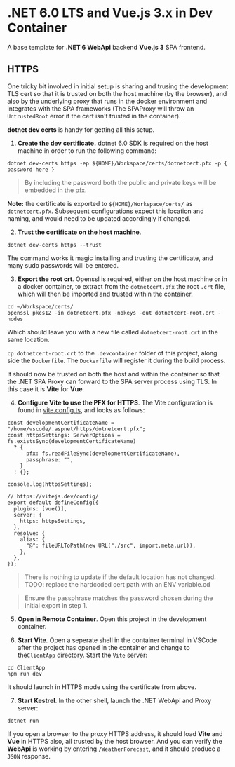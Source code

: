 # .NET 6.0 LTS and Vue.js 3.x in Dev Container

A base template for __.NET 6 WebApi__ backend __Vue.js 3__ SPA frontend.

## HTTPS
One tricky bit involved in initial setup is sharing and trusing the development TLS cert so that it is trusted on both the host machine (by the browser), and also by the underlying proxy that runs in the docker environment and integrates with the SPA frameworks (The SPAProxy will throw an `UntrustedRoot` error if the cert isn't trusted in the container).

__dotnet dev certs__ is handy for getting all this setup.

1. __Create the dev certificate.__ dotnet 6.0 SDK is required on the host machine in order to run the following command:

```
dotnet dev-certs https -ep ${HOME}/Workspace/certs/dotnetcert.pfx -p { password here }
```

> By including the password both the public and private keys will be embedded in the pfx.

__Note:__ the certificate is exported to `${HOME}/Workspace/certs/` as `dotnetcert.pfx`.  Subsequent configurations expect this location and naming, and would need to be updated accordingly if changed.

2. __Trust the certificate on the host machine__.

```
dotnet dev-certs https --trust
```

The command works it magic installing and trusting the certificate, and many sudo passwords will be entered.

3. __Export the root crt__. Openssl is required, either on the host machine or in a docker container, to extract from the `dotnetcert.pfx` the root `.crt` file, which will then be imported and trusted within the container.

```
cd ~/Workspace/certs/
openssl pkcs12 -in dotnetcert.pfx -nokeys -out dotnetcert-root.crt -nodes
```

Which should leave you with a new file called `dotnetcert-root.crt` in the same location.  

`cp dotnetcert-root.crt` to the `.devcontainer` folder of this project, along side the `Dockerfile`. The `Dockerfile` will register it during the build process.

It should now be trusted on both the host and within the container so that the .NET SPA Proxy can forward to the SPA server process using TLS.  In this case it is __Vite__ for __Vue__.

4. __Configure Vite to use the PFX for HTTPS__.  The Vite configuration is found in [vite.config.ts](ClientApp/src/vite.config.ts), and looks as follows:

```
const developmentCertificateName = "/home/vscode/.aspnet/https/dotnetcert.pfx";
const httpsSettings: ServerOptions = fs.existsSync(developmentCertificateName)
  ? {
      pfx: fs.readFileSync(developmentCertificateName),
      passphrase: "",
    }
  : {};

console.log(httpsSettings);

// https://vitejs.dev/config/
export default defineConfig({
  plugins: [vue()],
  server: {
    https: httpsSettings,
  },
  resolve: {
    alias: {
      "@": fileURLToPath(new URL("./src", import.meta.url)),
    },
  },
});

```

> There is nothing to update if the default location has not changed.  TODO: replace the hardcoded cert path with an ENV variable.cd 

> Ensure the passphrase matches the password chosen during the initial export in step 1.

5. __Open in Remote Container__. Open this project in the development container.

6. __Start Vite__. Open a seperate shell in the container terminal in VSCode after the project has opened in the container and change to the`ClientApp` directory.  Start the `Vite` server:

```
cd ClientApp
npm run dev
```

It should launch in HTTPS mode using the certificate from above.

7. __Start Kestrel__. In the other shell, launch the .NET WebApi and Proxy server:

```
dotnet run
```

If you open a browser to the proxy HTTPS address, it should load __Vite__ and __Vue__ in HTTPS also, all trusted by the host browser.  And you can verify the __WebApi__ is working by entering `/WeatherForecast`, and it should produce a `JSON` response.